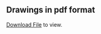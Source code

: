 ## Drawings in pdf format

[Download File](https://github.com/304B/concept/blob/gh-pages/202008.pdf) to view.



